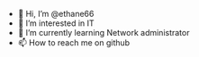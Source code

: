 - 👋 Hi, I’m @ethane66
- 👀 I’m interested in IT
- 🌱 I’m currently learning Network administrator
- 📫 How to reach me on github

